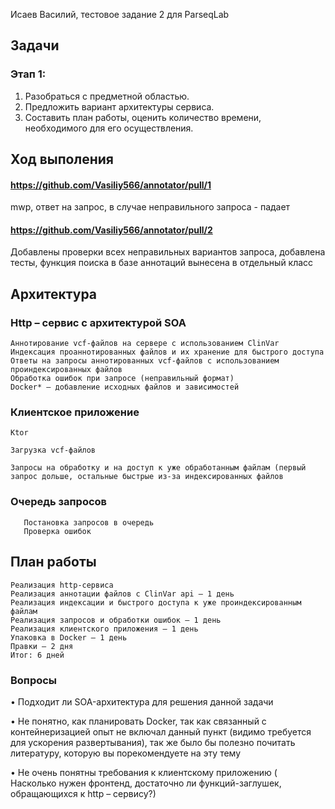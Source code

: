 Исаев Василий, тестовое задание 2 для ParseqLab

## Задачи
### Этап 1:
1.	Разобраться с предметной областью.
2.	Предложить вариант архитектуры сервиса.
3.	Составить план работы, оценить количество времени, необходимого для его осуществления.

## Ход выполения

#### https://github.com/Vasiliy566/annotator/pull/1 
 mwp, ответ на запрос, в случае неправильного запроса - падает
#### https://github.com/Vasiliy566/annotator/pull/2
 Добавлены проверки всех неправильных вариантов запроса, добавлена тесты, функция поиска в базе аннотаций вынесена в отдельный класс
## Архитектура
### Http – сервис с архитектурой SOA
    Аннотирование vcf-файлов на сервере с использованием ClinVar
    Индексация проаннотированных файлов и их хранение для быстрого доступа
    Ответы на запросы аннотированных vcf-файлов с использованием проиндексированных файлов
    Обработка ошибок при запросе (неправильный формат)
    Docker* – добавление исходных файлов и зависимостей
	
### Клиентское приложение
    Ktor
    
    Загрузка vcf-файлов
    
    Запросы на обработку и на доступ к уже обработанным файлам (первый запрос дольше, остальные быстрые из-за индексированных файлов 
### Очередь запросов
	   Постановка запросов в очередь
	   Проверка ошибок

## План работы
    Реализация http-сервиса
    Реализация аннотации файлов с ClinVar api – 1 день
    Реализация индексации и быстрого доступа к уже проиндексированным файлам
    Реализация запросов и обработки ошибок – 1 день
    Реализация клиентского приложения – 1 день
    Упаковка в Docker – 1 день
    Правки – 2 дня
    Итог: 6 дней

### Вопросы
•	Подходит ли SOA-архитектура для решения данной задачи

•	Не понятно, как планировать Docker, так как связанный с контейнеризацией опыт не включал данный пункт (видимо требуется для ускорения развертывания), так же было бы полезно почитать литературу, которую вы порекомендуете на эту тему

•	Не очень понятны требования к клиентскому приложению ( Насколько нужен фронтенд, достаточно ли функций-заглушек, обращающихся к http – сервису?)
   
